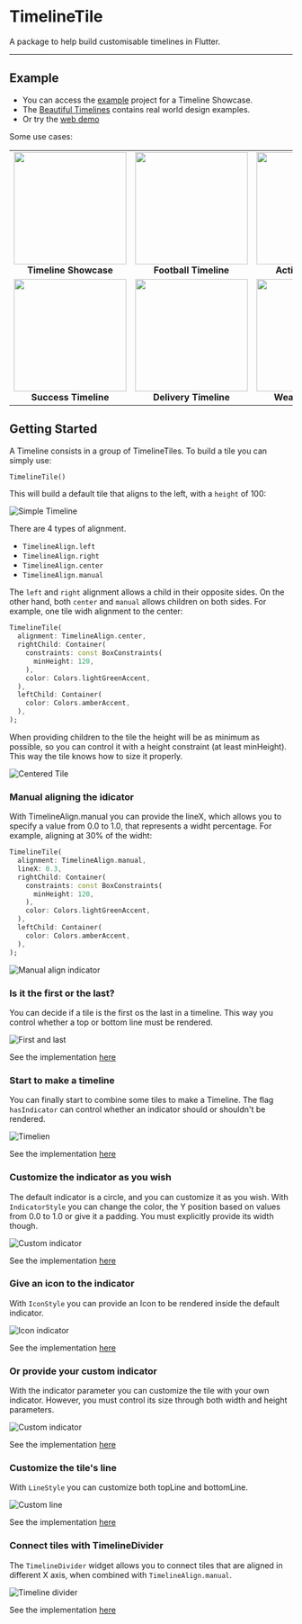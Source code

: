 # TimelineTile

A package to help build customisable timelines in Flutter.

---

## Example

- You can access the [example](https://github.com/JHBitencourt/timeline_tile/tree/master/example) project for a Timeline Showcase.
- The [Beautiful Timelines]() contains real world design examples.
- Or try the [web demo]()

Some use cases:

<div style="text-align: center">
    <table>
        <tr>
            <td style="text-align: center">
                <img src="https://raw.githubusercontent.com/JHBitencourt/timeline_tile/master/screenshots/gifs/showcase_timeline.gif" width="200"/>
      </br><b>Timeline Showcase</b>
            </td>            
            <td style="text-align: center">
                <img src="https://raw.githubusercontent.com/JHBitencourt/timeline_tile/master/screenshots/gifs/football_timeline.gif" width="200"/>
      </br><b>Football Timeline</b>
            </td>
            <td style="text-align: center">
                <img src="https://raw.githubusercontent.com/JHBitencourt/timeline_tile/master/screenshots/gifs/activity_timeline.gif" width="200"/>
      </br><b>Activity Timeline</b>
            </td>
        </tr>
        <tr>
            <td style="text-align: center">
                <img src="https://raw.githubusercontent.com/JHBitencourt/timeline_tile/master/screenshots/gifs/success_timeline.gif" width="200"/>
      </br><b>Success Timeline</b>
            </td>
            <td style="text-align: center">
                <img src="https://raw.githubusercontent.com/JHBitencourt/timeline_tile/master/screenshots/delivery_timeline.png" width="200"/>
  </br><b>Delivery Timeline</b>
            </td>
            <td style="text-align: center">
                <img src="https://raw.githubusercontent.com/JHBitencourt/timeline_tile/master/screenshots/weather_timeline.png" width="200"/>
  </br><b>Weather Timeline</b>
            </td>
        </tr>
    </table>
</div>

## Getting Started

A Timeline consists in a group of TimelineTiles. To build a tile you can simply use:

```dart
TimelineTile()
```

This will build a default tile that aligns to the left, with a `height` of 100:

![Simple Timeline](https://raw.githubusercontent.com/JHBitencourt/timeline_tile/master/screenshots/simple_timeline.png)

There are 4 types of alignment.
- `TimelineAlign.left`
- `TimelineAlign.right`
- `TimelineAlign.center`
- `TimelineAlign.manual`

The `left` and `right` alignment allows a child in their opposite sides. On the other hand, both `center` and `manual` allows children on both sides. For example, one tile widh alignment to the center:

```dart
TimelineTile(
  alignment: TimelineAlign.center,
  rightChild: Container(
    constraints: const BoxConstraints(
      minHeight: 120,
    ),
    color: Colors.lightGreenAccent,
  ),
  leftChild: Container(
    color: Colors.amberAccent,
  ),
);
```

When providing children to the tile the height will be as minimum as possible, so you can control it with a height constraint (at least minHeight). This way the tile knows how to size it properly.

![Centered Tile](https://raw.githubusercontent.com/JHBitencourt/timeline_tile/master/screenshots/centered_tile_with_children.png)

### Manual aligning the idicator

With TimelineAlign.manual you can provide the lineX, which allows you to specify a value from 0.0 to 1.0, that represents a widht percentage. For example, aligning at 30% of the widht:

```dart
TimelineTile(
  alignment: TimelineAlign.manual,
  lineX: 0.3,
  rightChild: Container(
    constraints: const BoxConstraints(
      minHeight: 120,
    ),
    color: Colors.lightGreenAccent,
  ),
  leftChild: Container(
    color: Colors.amberAccent,
  ),
);
```

![Manual align indicator](https://raw.githubusercontent.com/JHBitencourt/timeline_tile/master/screenshots/manual_align_indicator.png)

### Is it the first or the last?

You can decide if a tile is the first os the last in a timeline. This way you control whether a top or bottom line must be rendered.

![First and last](https://raw.githubusercontent.com/JHBitencourt/timeline_tile/master/screenshots/first_and_last.png)

See the implementation [here](https://github.com/JHBitencourt/timeline_tile/blob/master/example/lib/src/example/example_4.dart)

### Start to make a timeline

You can finally start to combine some tiles to make a Timeline. The flag `hasIndicator` can control whether an indicator should or shouldn't be rendered.

![Timelien](https://raw.githubusercontent.com/JHBitencourt/timeline_tile/master/screenshots/start_to_make_timeline.png)

See the implementation [here](https://github.com/JHBitencourt/timeline_tile/blob/master/example/lib/src/example/example_5.dart)

### Customize the indicator as you wish

The default indicator is a circle, and you can customize it as you wish. With `IndicatorStyle` you can change the color, the Y position based on values from 0.0 to 1.0 or give it a padding. You must explicitly provide its width though.

![Custom indicator](https://raw.githubusercontent.com/JHBitencourt/timeline_tile/master/screenshots/customize_indicator.png)

See the implementation [here](https://github.com/JHBitencourt/timeline_tile/blob/master/example/lib/src/example/example_6.dart)

### Give an icon to the indicator

With `IconStyle` you can provide an Icon to be rendered inside the default indicator.

![Icon indicator](https://raw.githubusercontent.com/JHBitencourt/timeline_tile/master/screenshots/indicator_icon.png)

See the implementation [here](https://github.com/JHBitencourt/timeline_tile/blob/master/example/lib/src/example/example_7.dart)

### Or provide your custom indicator

With the indicator parameter you can customize the tile with your own indicator. However, you must control its size through both width and height parameters.

![Custom indicator](https://raw.githubusercontent.com/JHBitencourt/timeline_tile/master/screenshots/custom_indicator.png)

See the implementation [here](https://github.com/JHBitencourt/timeline_tile/blob/master/example/lib/src/example/example_8.dart)

### Customize the tile's line

With `LineStyle` you can customize both topLine and bottomLine.

![Custom line](https://raw.githubusercontent.com/JHBitencourt/timeline_tile/master/screenshots/custom_line.png)

See the implementation [here](https://github.com/JHBitencourt/timeline_tile/blob/master/example/lib/src/example/example_9.dart)

### Connect tiles with TimelineDivider

The `TimelineDivider` widget allows you to connect tiles that are aligned in different X axis, when combined with `TimelineAlign.manual`.

![Timeline divider](https://raw.githubusercontent.com/JHBitencourt/timeline_tile/master/screenshots/timeline_divider.png)

See the implementation [here](https://github.com/JHBitencourt/timeline_tile/blob/master/example/lib/src/example/example_10.dart)
